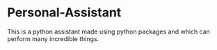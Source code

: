 # Personal-Assistant

This is a python assistant made using python packages and which
can perform many incredible things.
